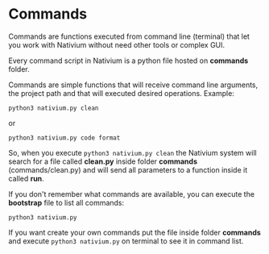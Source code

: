 # Commands

Commands are functions executed from command line (terminal) that let you work with Nativium without need other tools or complex GUI.

Every command script in Nativium is a python file hosted on **commands** folder. 

Commands are simple functions that will receive command line arguments, the project path and that will executed desired operations. Example:

```python3 nativium.py clean```

or

```python3 nativium.py code format```

So, when you execute `python3 nativium.py clean` the Nativium system will search for a file called **clean.py** inside folder **commands** (commands/clean.py) and will send all parameters to a function inside it called **run**.

If you don't remember what commands are available, you can execute the **bootstrap** file to list all commands:

```python3 nativium.py```

If you want create your own commands put the file inside folder **commands** and execute `python3 nativium.py` on terminal to see it in command list.
